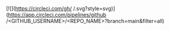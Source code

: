 [![<coreyheckel3>](https://circleci.com/gh/<coreyheckel3>
/<HW02b>.svg?style=svg)](https://app.circleci.com/pipelines/github
/<GITHUB_USERNAME>/<REPO_NAME>?branch=main&filter=all)